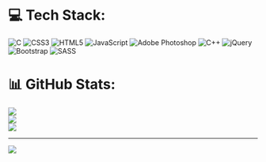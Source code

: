 
# 💻 Tech Stack:
![C](https://img.shields.io/badge/c-%2300599C.svg?style=for-the-badge&logo=c&logoColor=white) ![CSS3](https://img.shields.io/badge/css3-%231572B6.svg?style=for-the-badge&logo=css3&logoColor=white) ![HTML5](https://img.shields.io/badge/html5-%23E34F26.svg?style=for-the-badge&logo=html5&logoColor=white) ![JavaScript](https://img.shields.io/badge/javascript-%23323330.svg?style=for-the-badge&logo=javascript&logoColor=%23F7DF1E) ![Adobe Photoshop](https://img.shields.io/badge/adobephotoshop-%2331A8FF.svg?style=for-the-badge&logo=adobephotoshop&logoColor=white) ![C++](https://img.shields.io/badge/c++-%2300599C.svg?style=for-the-badge&logo=c%2B%2B&logoColor=white) ![jQuery](https://img.shields.io/badge/jquery-%230769AD.svg?style=for-the-badge&logo=jquery&logoColor=white) ![Bootstrap](https://img.shields.io/badge/bootstrap-%23563D7C.svg?style=for-the-badge&logo=bootstrap&logoColor=white) ![SASS](https://img.shields.io/badge/SASS-hotpink.svg?style=for-the-badge&logo=SASS&logoColor=white)
# 📊 GitHub Stats:
![](https://github-readme-stats.vercel.app/api?username=tirthkalathiya6105&theme=dark&hide_border=false&include_all_commits=false&count_private=false)<br/>
![](https://github-readme-streak-stats.herokuapp.com/?user=tirthkalathiya6105&theme=dark&hide_border=false)<br/>
![](https://github-readme-stats.vercel.app/api/top-langs/?username=tirthkalathiya6105&theme=dark&hide_border=false&include_all_commits=false&count_private=false&layout=compact)

---
[![](https://visitcount.itsvg.in/api?id=tirthkalathiya6105&icon=0&color=0)](https://visitcount.itsvg.in)

<!-- Proudly created with GPRM ( https://gprm.itsvg.in ) -->
